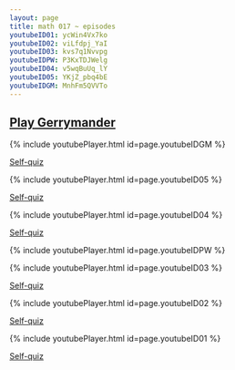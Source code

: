 ```yaml
---
layout: page
title: math 017 ~ episodes
youtubeID01: ycWin4Vx7ko
youtubeID02: viLfdpj_YaI
youtubeID03: kvs7q1Nvvpg
youtubeIDPW: P3KxTDJWelg
youtubeID04: v5wqBuUq_lY
youtubeID05: YKjZ_pbq4bE
youtubeIDGM: MnhFm5QVVTo
---
```


## [Play Gerrymander](http://playgerrymander.com/game/)

{% include youtubePlayer.html id=page.youtubeIDGM %}

[Self-quiz](https://goo.gl/forms/pSZopkf4LA0BXjLH2)

{% include youtubePlayer.html id=page.youtubeID05 %}

[Self-quiz](https://goo.gl/forms/qVHDdIKRu1vy42FQ2)

{% include youtubePlayer.html id=page.youtubeID04 %}

[Self-quiz](https://goo.gl/forms/ikApr8ug2bTPYEnl1)

{% include youtubePlayer.html id=page.youtubeIDPW %}

{% include youtubePlayer.html id=page.youtubeID03 %}

[Self-quiz](https://docs.google.com/forms/d/e/1FAIpQLSfr0jLM-C8ijCaR2VvWui7kBK6gkHDi1TnF0T3cnOlZrxNIHg/viewform?usp=sf_link)

{% include youtubePlayer.html id=page.youtubeID02 %}

[Self-quiz](https://docs.google.com/forms/d/e/1FAIpQLSfDAN1-um9Bcutpy_mgJvt-lRWsx_cAQdmIv1-IvOFp_3GKew/viewform?usp=sf_link)

{% include youtubePlayer.html id=page.youtubeID01 %}

[Self-quiz](https://docs.google.com/forms/d/e/1FAIpQLScxIdpqQNVNfVedU0vyLt7DcPJYdsBwqks-CHih6LzDwkh8gw/viewform?usp=sf_link)


